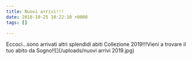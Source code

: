 ```yaml
---
title: Nuovi arrivi!!!
date: 2018-10-25 10:22:10 +0000
tags: []

---
```

Eccoci...sono arrivati altri splendidi abiti Collezione 2019!!!Vieni a trovare il tuo abito da Sogno!![](/uploads/nuovi arrivi 2019.jpg)